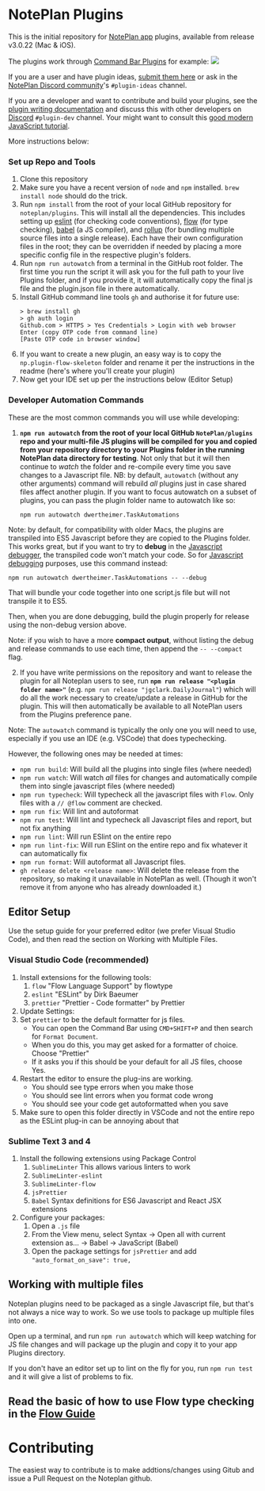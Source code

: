 # NotePlan Plugins

This is the initial repository for [NotePlan app](https://noteplan.co/) plugins, available from release v3.0.22 (Mac & iOS).

The plugins work through [Command Bar Plugins](https://help.noteplan.co/article/65-commandbar-plugins)
for example:
![](https://d33v4339jhl8k0.cloudfront.net/docs/assets/6081f7f4c9133261f23f4b41/images/608c5886f8c0ef2d98df845c/file-fLVrMGjoZr.png)

If you are a user and have plugin ideas, [submit them here](https://feedback.noteplan.co/plugins-scripting) or ask in the [NotePlan Discord community](https://discord.gg/D4268MT)'s `#plugin-ideas` channel.

If you are a developer and want to contribute and build your plugins, see the [plugin writing documentation](https://help.noteplan.co/article/67-create-command-bar-plugins) and discuss this with other developers on [Discord](https://discord.gg/D4268MT) `#plugin-dev` channel.  Your might want to consult this [good modern JavaScript tutorial](https://javascript.info/).

More instructions below:
### Set up Repo and Tools

1.  Clone this repository
2.  Make sure you have a recent version of `node` and `npm` installed. `brew install node` should do the trick.
3.  Run `npm install` from the root of your local GitHub repository for `noteplan/plugins`. This will install all the dependencies. This includes setting up [eslint](https://eslint.org/) (for checking code conventions), [flow](https://flow.org/) (for type checking), [babel](https://babeljs.io/) (a JS compiler), and [rollup](https://rollupjs.org/guide/en/) (for bundling multiple source files into a single release).  Each have their own configuration files in the root; they can be overridden if needed by placing a more specific config file in the respective plugin's folders.
4.  Run `npm run autowatch` from a terminal in the GitHub root folder. The first time you run the script it will ask you for the full path to your live Plugins folder, and if you provide it, it will automatically copy the final js file and the plugin.json file in there automatically.
5. Install GitHub command line tools `gh` and authorise it for future use:
   ```
   > brew install gh
   > gh auth login
   Github.com > HTTPS > Yes Credentials > Login with web browser
   Enter (copy OTP code from command line)
   [Paste OTP code in browser window]
   ```
6. If you want to create a new plugin, an easy way is to copy the `np.plugin-flow-skeleton` folder and rename it per the instructions in the readme (here's where you'll create your plugin)
7. Now get your IDE set up per the instructions below (Editor Setup)
### Developer Automation Commands

These are the most common commands you will use while developing:

1. **`npm run autowatch` from the root of your local GitHub `NotePlan/plugins` repo and your multi-file JS plugins will be compiled for you and copied from your repository directory to your Plugins folder in the running NotePlan data directory for testing**.  Not only that but it will then continue to _watch_ the folder and re-compile every time you save changes to a Javascript file. NB: by default, `autowatch` (without any other arguments) command will rebuild _all_ plugins just in case shared files affect another plugin. If you want to focus autowatch on a subset of plugins, you can pass the plugin folder name to autowatch like so:

   `npm run autowatch dwertheimer.TaskAutomations`

Note: by default, for compatibility with older Macs, the plugins are transpiled into ES5 Javascript before they are copied to the Plugins folder. This works great, but if you want to try to **debug** in the [Javascript debugger](https://help.noteplan.co/article/103-debugging-plugins), the transpiled code won't match your code. So for [Javascript debugging](https://help.noteplan.co/article/103-debugging-plugins) purposes, use this command instead:

   `npm run autowatch dwertheimer.TaskAutomations -- --debug`

That will bundle your code together into one script.js file but will not transpile it to ES5.

Then, when you are done debugging, build the plugin properly for release using the non-debug version above.

Note: if you wish to have a more **compact output**, without listing the debug and release commands to use each time, then append the `-- --compact` flag.

2. If you have write permissions on the repository and want to release the plugin for all Noteplan users to see, run **`npm run release "<plugin folder name>"`** (e.g. `npm run release "jgclark.DailyJournal"`) which will do all the work necessary to create/update a release in GitHub for the plugin. This will then automatically be available to all NotePlan users from the Plugins preference pane.

Note: The `autowatch` command is typically the only one you will need to use, especially if you use an IDE (e.g. VSCode) that does typechecking.

However, the following ones may be needed at times:
- `npm run build`: Will build all the plugins into single files (where needed)
- `npm run watch`: Will watch *all* files for changes and automatically compile them into single javascript files (where needed)
- `npm run typecheck`: Will typecheck all the javascript files with `Flow`. Only files with a `// @flow` comment are checked.
- `npm run fix`: Will lint and autoformat
- `npm run test`: Will lint and typecheck all Javascript files and report, but not fix anything
- `npm run lint`: Will run ESlint on the entire repo
- `npm run lint-fix`: Will run ESlint on the entire repo and fix whatever it can automatically fix
- `npm run format`: Will autoformat all Javascript files.
- `gh release delete <release name>`: Will delete the release from the repository, so making it unavailable in NotePlan as well. (Though it won't remove it from anyone who has already downloaded it.)
## Editor Setup

Use the setup guide for your preferred editor (we prefer Visual Studio Code), and then read the section on Working with Multiple Files.

### Visual Studio Code (recommended)

1. Install extensions for the following tools:
   1. `flow` "Flow Language Support" by flowtype
   2. `eslint` "ESLint" by Dirk Baeumer
   3. `prettier` "Prettier - Code formatter" by Prettier
2. Update Settings:
3. Set `prettier` to be the default formatter for js files.
   - You can open the Command Bar using `CMD+SHIFT+P` and then search for `Format Document`.
   - When you do this, you may get asked for a formatter of choice. Choose "Prettier"
   - If it asks you if this should be your default for all JS files, choose Yes.
4. Restart the editor to ensure the plug-ins are working.
   - You should see type errors when you make those
   - You should see lint errors when you format code wrong
   - You should see your code get autoformatted when you save
5. Make sure to open this folder directly in VSCode and not the entire repo as the ESLint plug-in can be annoying about that

### Sublime Text 3 and 4

1. Install the following extensions using Package Control
   1. `SublimeLinter` This allows various linters to work
   2. `SublimeLinter-eslint`
   3. `SublimeLinter-flow`
   4. `jsPrettier`
   5. `Babel` Syntax definitions for ES6 Javascript and React JSX extensions
2. Configure your packages:
   1. Open a `.js` file
   2. From the View menu, select Syntax → Open all with current extension as… → Babel → JavaScript (Babel)
   3. Open the package settings for `jsPrettier` and add `"auto_format_on_save": true,`

## Working with multiple files

Noteplan plugins need to be packaged as a single Javascript file, but that's not always a nice way to work.
So we use tools to package up multiple files into one.

Open up a terminal, and run `npm run autowatch` which will keep watching for JS file changes and will package up the plugin and copy it to your app Plugins directory.

If you don't have an editor set up to lint on the fly for you, run `npm run test` and it will give a list of problems to fix.

## Read the basic of how to use Flow type checking in the [Flow Guide](https://github.com/NotePlan/plugins/blob/main/Flow_Guide.md)

# Contributing

The easiest way to contribute is to make addtions/changes using Gitub and issue a Pull Request on the Noteplan github.
